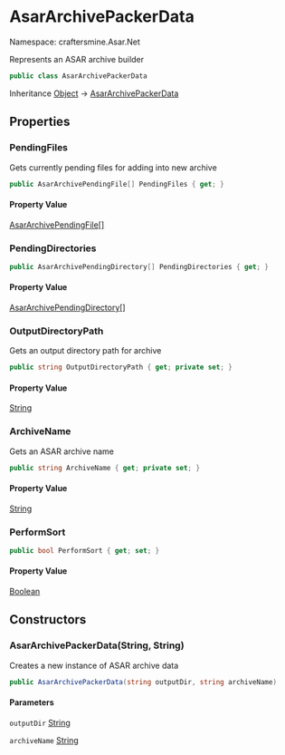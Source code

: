 # AsarArchivePackerData

Namespace: craftersmine.Asar.Net

Represents an ASAR archive builder

```csharp
public class AsarArchivePackerData
```

Inheritance [Object](https://docs.microsoft.com/en-us/dotnet/api/system.object) → [AsarArchivePackerData](./craftersmine.asar.net.asararchivepackerdata.md)

## Properties

### **PendingFiles**

Gets currently pending files for adding into new archive

```csharp
public AsarArchivePendingFile[] PendingFiles { get; }
```

#### Property Value

[AsarArchivePendingFile[]](./craftersmine.asar.net.asararchivependingfile.md)<br>

### **PendingDirectories**

```csharp
public AsarArchivePendingDirectory[] PendingDirectories { get; }
```

#### Property Value

[AsarArchivePendingDirectory[]](./craftersmine.asar.net.asararchivependingdirectory.md)<br>

### **OutputDirectoryPath**

Gets an output directory path for archive

```csharp
public string OutputDirectoryPath { get; private set; }
```

#### Property Value

[String](https://docs.microsoft.com/en-us/dotnet/api/system.string)<br>

### **ArchiveName**

Gets an ASAR archive name

```csharp
public string ArchiveName { get; private set; }
```

#### Property Value

[String](https://docs.microsoft.com/en-us/dotnet/api/system.string)<br>

### **PerformSort**

```csharp
public bool PerformSort { get; set; }
```

#### Property Value

[Boolean](https://docs.microsoft.com/en-us/dotnet/api/system.boolean)<br>

## Constructors

### **AsarArchivePackerData(String, String)**

Creates a new instance of ASAR archive data

```csharp
public AsarArchivePackerData(string outputDir, string archiveName)
```

#### Parameters

`outputDir` [String](https://docs.microsoft.com/en-us/dotnet/api/system.string)<br>

`archiveName` [String](https://docs.microsoft.com/en-us/dotnet/api/system.string)<br>
